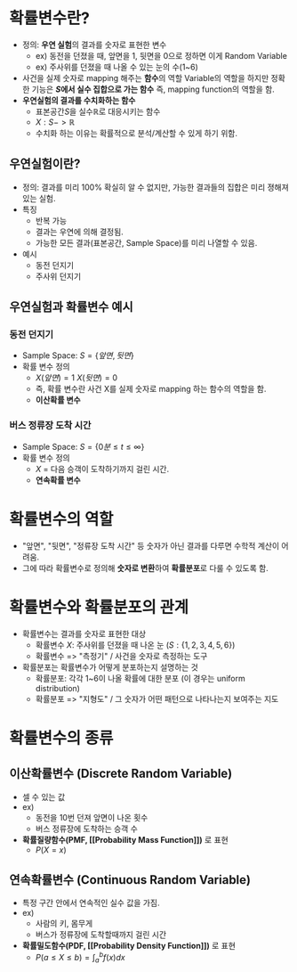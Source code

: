 # 확률변수란?
- 정의: **우연 실험**의 결과를 숫자로 표현한 변수
	- ex) 동전을 던졌을 때, 앞면을 1, 뒷면을 0으로 정하면 이게 Random Variable
	- ex) 주사위를 던졌을 때 나올 수 있는 눈의 수(1~6)
- 사건을 실제 숫자로 mapping 해주는 **함수**의 역할
  Variable의 역할을 하지만 정확한 기능은 **$S$에서 실수 집합으로 가는 함수**
  즉, mapping function의 역할을 함.
- **우연실험의 결과를 수치화하는 함수**
	- 표본공간$S$을 실수$\mathbb{R}$로 대응시키는 함수
	- $X : S -> \mathbb{R}$
	- 수치화 하는 이유는 확률적으로 분석/계산할 수 있게 하기 위함.


## 우연실험이란?
- 정의: 결과를 미리 100% 확실히 알 수 없지만, 가능한 결과들의 집합은 미리 졍해져 있는 실험.
- 특징
	- 반복 가능
	- 결과는 우연에 의해 결정됨.
	- 가능한 모든 결과(표본공간, Sample Space)를 미리 나열할 수 있음.
- 예시
	- 동전 던지기
	- 주사위 던지기


## 우연실험과 확률변수 예시
### 동전 던지기
- Sample Space: $S = \{앞면, 뒷면\}$
- 확률 변수 정의
	- $X(앞면) = 1$ $X(뒷면) = 0$
	- 즉, 확률 변수란 사건 X를 실제 숫자로 mapping 하는 함수의 역할을 함.
	- **이산확률 변수**

### 버스 정류장 도착 시간
- Sample Space: $S = \{0분 ≤ t ≤ \infty \}$  
- 확률 변수 정의
	- $X$ = 다음 승객이 도착하기까지 걸린 시간.
	- **연속확률 변수**


# 확률변수의 역할
- "앞면", "뒷면", "정류장 도착 시간" 등 숫자가 아닌 결과를 다루면 수학적 계산이 어려움.
- 그에 따라 확률변수로 정의해 **숫자로 변환**하여 **확률분포**로 다룰 수 있도록 함.



# 확률변수와 확률분포의 관계
- 확률변수는 결과를 숫자로 표현한 대상
	- 확률변수 $X$: 주사위를 던졌을 때 나온 눈 ($S: \{1, 2, 3, 4, 5, 6\}$)
	- 확률변수 => "측정기" / 사건을 숫자로 측정하는 도구
- 확률분포는 확률변수가 어떻게 분포하는지 설명하는 것
	- 확률분포: 각각 1~6이 나올 확률에 대한 분포 (이 경우는 uniform distribution)
	- 확률분포 => "지형도" / 그 숫자가 어떤 패턴으로 나타나는지 보여주는 지도



# 확률변수의 종류
## 이산확률변수 (Discrete Random Variable)
- 셀 수 있는 값
- ex)
	- 동전을 10번 던져 앞면이 나온 횟수
	- 버스 정류장에 도착하는 승객 수
- **확률질량함수(PMF, [[Probability Mass Function]])** 로 표현
	- $P(X = x)$


## 연속확률변수 (Continuous Random Variable)
- 특정 구간 안에서 연속적인 실수 값을 가짐.
- ex)
	- 사람의 키, 몸무게
	- 버스가 정류장에 도착할때까지 걸린 시간
- **확률밀도함수(PDF, [[Probability Density Function]])** 로 표현
	- $P(a ≤ X ≤ b) = \int_{a}^{b}{f(x)dx}$  